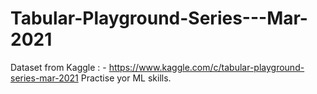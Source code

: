 # Tabular-Playground-Series---Mar-2021
Dataset from Kaggle : - https://www.kaggle.com/c/tabular-playground-series-mar-2021
Practise yor ML skills. 
